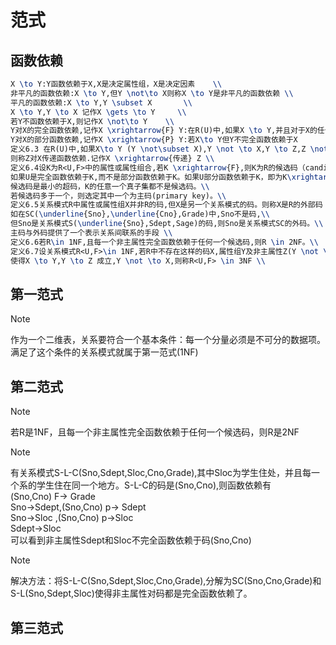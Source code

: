 # 范式
## 函数依赖
```latex
X \to Y:Y函数依赖于X,X是决定属性组，X是决定因素    \\
非平凡的函数依赖:X \to Y,但Y \not\to X则称X \to Y是非平凡的函数依赖 \\
平凡的函数依赖:X \to Y,Y \subset X       \\
X \to Y,Y \to X 记作X \gets \to Y     \\
若Y不函数依赖于X,则记作X \not\to Y    \\
Y对X的完全函数依赖,记作X \xrightarrow{F} Y:在R(U)中,如果X \to Y,并且对于X的任何一个真子集X',都有X' \not\to Y \\
Y对X的部分函数依赖,记作X \xrightarrow{P} Y:若X\to Y但Y不完全函数依赖于X
定义6.3 在R(U)中,如果X\to Y (Y \not\subset X),Y \not \to X,Y \to Z,Z \not \subset Y \\
则称Z对X传递函数依赖.记作X \xrightarrow{传递} Z \\
定义6.4设K为R<U,F>中的属性或属性组合,若K \xrightarrow{F},则K为R的候选码（candidate key）。\\
如果U是完全函数依赖于K,而不是部分函数依赖于K。如果U部分函数依赖于K，即为K\xrightarrow{P}U,则K称为超码(SuperKey)。\\
候选码是最小的超码，K的任意一个真子集都不是候选码。\\
若候选码多于一个，则选定其中一个为主码(primary key)。\\
定义6.5关系模式R中属性或属性组X并非R的码,但X是另一个关系模式的码。则称X是R的外部码（foreign key），也称外码。\\
如在SC(\underline{Sno},\underline{Cno},Grade)中,Sno不是码,\\
但Sno是关系模式S(\underline{Sno},Sdept,Sage)的码,则Sno是关系模式SC的外码。\\
主码与外码提供了一个表示关系间联系的手段 \\
定义6.6若R\in 1NF,且每一个非主属性完全函数依赖于任何一个候选码,则R \in 2NF。\\
定义6.7设关系模式R<U,F>\in 1NF,若R中不存在这样的码X,属性组Y及非主属性Z(Y \not \subset Z)\\
使得X \to Y,Y \to Z 成立,Y \not \to X,则称R<U,F> \in 3NF \\


```

  
 

## 第一范式
> [!NOTE]
> 作为一个二维表，关系要符合一个基本条件：每一个分量必须是不可分的数据项。满足了这个条件的关系模式就属于第一范式(1NF)

## 第二范式
> [!NOTE]
> 若R是1NF，且每一个非主属性完全函数依赖于任何一个候选码，则R是2NF

> [!NOTE]
> 有关系模式S-L-C(Sno,Sdept,Sloc,Cno,Grade),其中Sloc为学生住处，并且每一个系的学生住在同一个地方。S-L-C的码是(Sno,Cno),则函数依赖有  
(Sno,Cno) F-> Grade   
Sno->Sdept,(Sno,Cno) p-> Sdept    
Sno->Sloc ,(Sno,Cno) p->Sloc    
Sdept->Sloc     
可以看到非主属性Sdept和Sloc不完全函数依赖于码(Sno,Cno)    

> [!NOTE]
> 解决方法：将S-L-C(Sno,Sdept,Sloc,Cno,Grade),分解为SC(Sno,Cno,Grade)和S-L(Sno,Sdept,Sloc)使得非主属性对码都是完全函数依赖了。

## 第三范式
